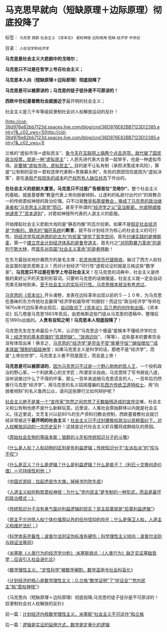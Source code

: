 # 马克思早就向（短缺原理＋边际原理）彻底投降了

标签： `马克思` `西欧` `社会主义` `《资本论》` `君权神授` `边际效用` `短缺` `经济学` `中世纪` 

目录： `人权法学和经济学`

**马克思是社会主义大悲剧中的戈培尔**；

**马克思只不过是在哲学上号召社会主义；**

**马克思本人向（短缺原理＋边际原理）彻底投降了**

**马克思是可以被原谅的；马克思的徒子徒孙是不可原谅的！**

**西欧中世纪基督教社会就接近于**最开明的社会主义；

社会主义是几千年等级奴隶制社会对人权解放运动的反扑！

[http://cid-36d976e82bb7123d.spaces.live.com/blog/cns!36D976E82BB7123D!2385.entry?&_c02_vws=1](http://cid-36d976e82bb7123d.spaces.live.com/blog/cns!36D976E82BB7123D!2385.entry?&_c02_vws=1)

兰格的“虚拟市场＝虚拟民主”，[象今天在互联网上搞两个点击选项，就代替了国民政治投票，就是一种“虚拟民主](../../../2009/10/9/民意就是民主吗？可定制的民意呢？.md)”；人民先进代表大会里一起举手，也是一种虚拟市场。[非要搞“虚拟市场，虚拟民主”，](../../../2009/3/16/欣赏两会代表们的之无私代议.md)目的是不让私有制（承担决策成本风险），算是“公有制的妥协＝君权选举代表制=贵族寡头制”，失败的原因恰恰是因为“虚拟决策”，是在[承担产权损失的成本](../../../2010/3/15/没有自治就无所谓民主.md)的[产权所有人缺位状态](../../../2009/11/1/对象逻辑标识语义矫饰的“所有权窃据”.md)下作出的。



**在社会主义的悲剧大厦里，马克思只不过是广告部首位“戈培尔”**。整个社会主义的基础，就是基督教“教皇代表上帝向弱者倾斜，让逐利的私欲付出代价”的政教合一的传统君权神授的政治伦理。只不过是[教皇和基督教会，换成了马克思的政治继承者和“马克思主义政党”而已](../../../2010/12/27/路德新教是与马克思主义完全相反.md)。甚至于所谓的[“经济学之父”亚当斯密，也或明或暗地谴责了“资本逐利](../../../2010/10/31/马克思的《资本论》就是《国富论》中的错误.md)”，对君权神授所代表的人道主义的臣服。

开始撑起社会主义悲剧大戏的是“静态均衡”的瓦尔拉斯。如果不是[假定社会经济是“均衡的、静态的”循环系统](../../../2011/1/6/“均衡经济学”是伪科学，租值和租值耗散.md)的**断言**，就不存计划经济为核心的社会主义的可行性。[将经济学写成道德的庇古为“均贫富”提供了哲学空间](../../../2011/1/27/“向弱者倾斜＝向弱者投资”造就“全民弱者”.md)，首先[付诸实践的是俾斯麦](../../../2010/3/30/俾斯麦：精神信仰强化后的军国主义！.md)，第一个[建立完全计划经济体系的是鲁登道夫](../../../2009/6/25/第一个实践马恩主义社会制度设想的世界军事强国.md)，首先付之[“对同胞暴力革命”的是列宁斯大林](http://blog.sina.com.cn/s/blog_5563a64d0100aqam.html)，而[首先对异国“社会主义革命”的是希特勒](../../../2010/3/30/希特勒的纳粹主义是怎么来的.md)！

在东方最拙劣地抄袭西方的是毛主席；[机灵地用货币代替税收](../../../2010/12/30/货币就是税收；货币发行私有化；.md)，躲过了西方人权社会监督的是凯恩斯主义！而对计划经济“可行性”虚假论证的就是兰格这些“数学家”。**马克思只不过是在哲学上号召社会主义**！在马克思的词典中，社会主义是终极的美好公平的天堂的形容词。只要听马克思的话做傻逼，社会主义就一定会自动完美无缺地到来。[至于社会主义的实际可行性，马克思根本就没有考虑过](../../../2009/6/19/计划经济创造财富吗？.md)。

[马克思的《资本论》](../../../2010/6/7/《资本论》错在“生产创造价值”.md)开头诸卷，发表在边际革命出现以前的５－１０年，为马克思在愚昧的东方传统社会赢得“经济学权威导师”的御封！而这位“政治经济学”导师在1870s年代边际革命出现后，[自动取消了《资本论》后几卷的创作和出版](../../../2008/7/26/什么是生产的价值？揭示《资本论》的关键性错误.md)。《资本论》后几卷是马克思1883年死后，由恩格斯这些门徒从马克思的遗稿中，整理后在1890s出版的。**人贵有自知之明！马克思本人彻底投降了**！

马克思先生在生命最后十几年，认识到“马克思这个傻逼”是根本不懂经济学的文盲[！经济学的基本原理的“资源短缺”、“效用边际](../../../2011/1/1/西方经济学的数学成就计划经济.md)”，（等等），这些基本的要素完全没有体现出来！换言之，[马克思的“经济学”是完全不受“能量守恒”“熵恒增加”“成本效益”限制的超级神学](../../../2010/12/30/经济学就是成本学，资本主义即绿色GDP主义.md)；如果马克思主义是科学的话，那绝不是“经济学”，而是“上帝创世学”，马克思主义者不但是国王，而且是上帝！

**马克思是可以被原谅的**，[因为马克思只不过是一个野心勃勃的哲人王](../../../2010/8/2/哲人王的政治野心.md)，一个投机政治的野心家，一个利欲熏心的文字匠；所谓言论自由，马克思除了写书胡说八道，没听说做过什么了不得的坏事，那么一百年来追随马克思谎言的人，一百年后仍然推行马克思“经济学”，用马克思的名义招摇撞骗的[东西方传统卫道特权士](../../../2010/5/13/东西方传统文化垃圾取长补短发挥余热.md)，用“向弱者倾斜”的名义鱼肉公众，请问这些罪行又如何辩护呢？

[社会主义绝不是某一个“宣传家”忽然之间忽悠了无数脑残造成的宣传灾](../../../2010/3/16/历史趋势是不存在偶然性.md)难，社会主义和公有制也绝不是什么新鲜玩意。远里说，人类社会原始群体以内就是社会主义。往近里说，文艺复兴以前80%的生产资料归教会控制，西欧基督教社会就已经非常接近于**最开明的社会主义**！[社会主义只不过封建极权政治以民粹面纱下，对人权解放运动的一次历史反](../../../2009/9/14/历史蒙太奇的反垄断和社会主义公有制.md)扑！这就是近代社会主义虾兵蟹将成群结队的原因。

《[原始社会生物的等级本能；狼群的斗牙和传统知识分子的斗嘴](../../../2011/1/30/狼的斗牙和狗的斗嘴.md)》

《[什么是人权？人和动物的区别是有利益逻辑；传统知识分子“左派右派”的“咬与不咬”](../../../2011/1/31/人和动物的区别及人权和利益逻辑.md)》

《[什么是正义？什么是逻辑？什么是利益逻辑？什么是疯子？（利已＋交换创造价值）＝可持续性利他；](../../../2011/1/31/什么是正义？逻辑？和疯子！.md)》

《[中国式诡辩：拉起虎皮作大旗，掉掉书包吹牛皮](../../../2011/1/31/中国式诡辩：拉起虎皮作大旗，掉掉书包吹牛皮.md)》

《[人道主义如何构筑君权神授；为什么“党内民主”是专制的一种形式，而且是最坏的政治模式；》](../../../2011/2/1/人道主义如何构筑君权神授？.md)

《[传统知识分子没有勇气面对利益逻辑的现实？民主启蒙就是“启蒙利益逻辑”](../../../2011/2/1/传统知识分子没有勇气面对现实和逻辑的启蒙.md)》

《[民主不允许除人权个体价值观以外的任何信仰的存在；什么是保卫人权，人道主义和维护法纪；](../../../2011/2/1/什么是人权？人道主义？和维护法纪.md)》

《[科学体系完备性；波普尔法则证伪标准有硬伤；科学理性主义倾向；波普尔法则与辩证法等同](../../../2010/6/20/波普尔法则先验（transcendental）有歧义.md)》

《[米塞斯《人类行为的经济学分析》;米塞斯弱点；《人类行为》缺乏实证基础哲学；应该引入社会进化论](../../../2011/1/27/米塞斯《人类行为的经济学分析》的分析.md)》

《[数学理性主义，“定性科学”被数学阉割，数学滥用令社会科盲化](../../../2010/6/19/数学滥用令社会科盲化.md)》

《[计划经济的核心是数学理性主义；O.兰格“数学证明”了“听证会”“党内民主”和“君权神授”](../../../2011/2/3/计划经济内核数学理性主义，米塞斯“社会主义不可运作”和兰格.md)》

《马克思向（短缺原理＋边际原理）彻底投降;马克思的徒子徒孙是不可原谅的！奴隶制社会对人权解放的反扑》

前一篇：[计划经济内核数学理性主义，米塞斯“社会主义不可运作”和兰格](../../../2011/2/3/计划经济内核数学理性主义，米塞斯“社会主义不可运作”和兰格.md)

后一篇：[逻辑是实证的延伸方式，数学是定量化的逻辑](../../../2011/2/3/逻辑是实证的延伸方式，数学是定量化的逻辑.md)